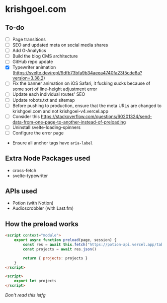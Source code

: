 # krishgoel.com

## To-do
- [ ] Page transitions
- [ ] SEO and updated meta on social media shares
- [ ] Add G-Analytics
- [ ] Build the blog CMS architecture
- [ ] GitHub repo update
- [x] Typewriter animation (https://svelte.dev/repl/9dfb73bfa9b34aeea4740fa23f5cde8a?version=3.38.2)
- [ ] Fix the banner animation on iOS Safari, it fucking sucks because of some sort of line-height adjustment error
- [ ] Update each individual routes' SEO
- [ ] Update robots.txt and sitemap
- [ ] Before pushing to production, ensure that the meta URLs are changed to krishgoel.com and not krishgoel-v4.vercel.app 
- [ ] Consider this https://stackoverflow.com/questions/60201324/send-data-from-one-page-to-another-instead-of-preloading
- [ ] Uninstall svelte-loading-spinners
- [ ] Configure the error page
- Ensure all anchor tags have ```aria-label```

## Extra Node Packages used
- cross-fetch
- svelte-typewriter

## APIs used
- Potion (with Notion)
- Audioscrobbler (with Last.fm)

## How the preload works
```html
<script context="module">
    export async function preload(page, session) {
        const res = await this.fetch("https://potion-api.vercel.app/table?id=5856546a8a954678937de8e1d91d99d7")
        const projects = await res.json()

        return { projects: projects }
    }
</script>

<script>
    export let projects
</script>
```

_Don't read this istfg_